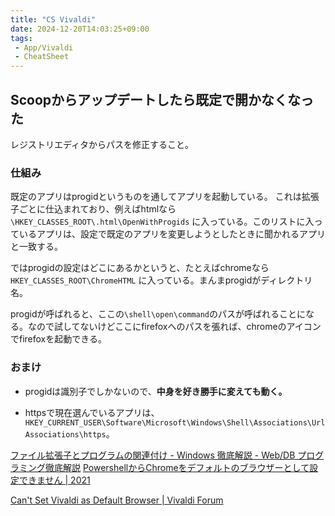 ```yaml
---
title: "CS Vivaldi"
date: 2024-12-20T14:03:25+09:00
tags:
 - App/Vivaldi
 - CheatSheet
---
```


## Scoopからアップデートしたら既定で開かなくなった
レジストリエディタからパスを修正すること。

### 仕組み
既定のアプリはprogidというものを通してアプリを起動している。
これは拡張子ごとに仕込まれており、例えばhtmlなら
`\HKEY_CLASSES_ROOT\.html\OpenWithProgids`
に入っている。このリストに入っているアプリは、設定で既定のアプリを変更しようとしたときに聞かれるアプリと一致する。

ではprogidの設定はどこにあるかというと、たとえばchromeなら
`HKEY_CLASSES_ROOT\ChromeHTML`
に入っている。まんまprogidがディレクトリ名。

progidが呼ばれると、ここの`\shell\open\command`のパスが呼ばれることになる。なので試してないけどここにfirefoxへのパスを張れば、chromeのアイコンでfirefoxを起動できる。

### おまけ
- progidは識別子でしかないので、**中身を好き勝手に変えても動く。**

- httpsで現在選んでいるアプリは、
`HKEY_CURRENT_USER\Software\Microsoft\Windows\Shell\Associations\UrlAssociations\https`。

[ファイル拡張子とプログラムの関連付け - Windows 徹底解説 - Web/DB プログラミング徹底解説](https://www.keicode.com/windows/associate-app-with-file.php)
[PowershellからChromeをデフォルトのブラウザーとして設定できません \| 2021](https://jpn.clearwatergardenclub.org/840542-cant-set-chrome-as-default-ETMEJF)

[Can't Set Vivaldi as Default Browser \| Vivaldi Forum](https://forum.vivaldi.net/topic/68004/can-t-set-vivaldi-as-default-browser/3)